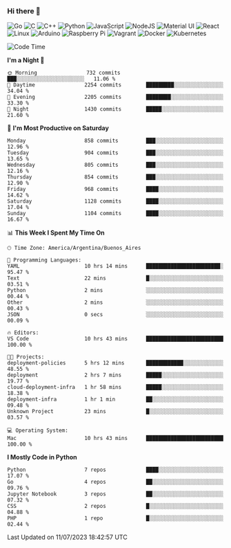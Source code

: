 ### Hi there 👋

![Go](https://img.shields.io/badge/go-%2300ADD8.svg?style=for-the-badge&logo=go&logoColor=white)
![C](https://img.shields.io/badge/c-%2300599C.svg?style=for-the-badge&logo=c&logoColor=white)
![C++](https://img.shields.io/badge/c++-%2300599C.svg?style=for-the-badge&logo=c%2B%2B&logoColor=white)
![Python](https://img.shields.io/badge/python-3670A0?style=for-the-badge&logo=python&logoColor=ffdd54)
![JavaScript](https://img.shields.io/badge/javascript-%23323330.svg?style=for-the-badge&logo=javascript&logoColor=%23F7DF1E)
![NodeJS](https://img.shields.io/badge/node.js-6DA55F?style=for-the-badge&logo=node.js&logoColor=white)
![Material UI](https://img.shields.io/badge/materialui-%230081CB.svg?style=for-the-badge&logo=material-ui&logoColor=white)
![React](https://img.shields.io/badge/react-%2320232a.svg?style=for-the-badge&logo=react&logoColor=%2361DAFB)
![Linux](https://img.shields.io/badge/Linux-FCC624?style=for-the-badge&logo=linux&logoColor=black)
![Arduino](https://img.shields.io/badge/-Arduino-00979D?style=for-the-badge&logo=Arduino&logoColor=white)
![Raspberry Pi](https://img.shields.io/badge/-RaspberryPi-C51A4A?style=for-the-badge&logo=Raspberry-Pi)
![Vagrant](https://img.shields.io/badge/vagrant-%231563FF.svg?style=for-the-badge&logo=vagrant&logoColor=white)
![Docker](https://img.shields.io/badge/docker-%230db7ed.svg?style=for-the-badge&logo=docker&logoColor=white)
![Kubernetes](https://img.shields.io/badge/kubernetes-%23326ce5.svg?style=for-the-badge&logo=kubernetes&logoColor=white)

<!-- ![Jupyter Notebook](https://img.shields.io/badge/jupyter-%23FA0F00.svg?style=for-the-badge&logo=jupyter&logoColor=white) -->
<!-- ![Java](https://img.shields.io/badge/java-%23ED8B00.svg?style=for-the-badge&logo=java&logoColor=white) -->
<!-- ![Git](https://img.shields.io/badge/git-%23F05033.svg?style=for-the-badge&logo=git&logoColor=white) -->

<!--START_SECTION:waka-->
![Code Time](http://img.shields.io/badge/Code%20Time-351%20hrs%2016%20mins-blue)

**I'm a Night 🦉** 

```text
🌞 Morning                732 commits         ███░░░░░░░░░░░░░░░░░░░░░░   11.06 % 
🌆 Daytime                2254 commits        █████████░░░░░░░░░░░░░░░░   34.04 % 
🌃 Evening                2205 commits        ████████░░░░░░░░░░░░░░░░░   33.30 % 
🌙 Night                  1430 commits        █████░░░░░░░░░░░░░░░░░░░░   21.60 % 
```
📅 **I'm Most Productive on Saturday** 

```text
Monday                   858 commits         ███░░░░░░░░░░░░░░░░░░░░░░   12.96 % 
Tuesday                  904 commits         ███░░░░░░░░░░░░░░░░░░░░░░   13.65 % 
Wednesday                805 commits         ███░░░░░░░░░░░░░░░░░░░░░░   12.16 % 
Thursday                 854 commits         ███░░░░░░░░░░░░░░░░░░░░░░   12.90 % 
Friday                   968 commits         ████░░░░░░░░░░░░░░░░░░░░░   14.62 % 
Saturday                 1128 commits        ████░░░░░░░░░░░░░░░░░░░░░   17.04 % 
Sunday                   1104 commits        ████░░░░░░░░░░░░░░░░░░░░░   16.67 % 
```


📊 **This Week I Spent My Time On** 

```text
🕑︎ Time Zone: America/Argentina/Buenos_Aires

💬 Programming Languages: 
YAML                     10 hrs 14 mins      ████████████████████████░   95.47 % 
Text                     22 mins             █░░░░░░░░░░░░░░░░░░░░░░░░   03.51 % 
Python                   2 mins              ░░░░░░░░░░░░░░░░░░░░░░░░░   00.44 % 
Other                    2 mins              ░░░░░░░░░░░░░░░░░░░░░░░░░   00.43 % 
JSON                     0 secs              ░░░░░░░░░░░░░░░░░░░░░░░░░   00.09 % 

🔥 Editors: 
VS Code                  10 hrs 43 mins      █████████████████████████   100.00 % 

🐱‍💻 Projects: 
deployment-policies      5 hrs 12 mins       ████████████░░░░░░░░░░░░░   48.55 % 
deployment               2 hrs 7 mins        █████░░░░░░░░░░░░░░░░░░░░   19.77 % 
cloud-deployment-infra   1 hr 58 mins        █████░░░░░░░░░░░░░░░░░░░░   18.38 % 
deployment-infra         1 hr 1 min          ██░░░░░░░░░░░░░░░░░░░░░░░   09.48 % 
Unknown Project          23 mins             █░░░░░░░░░░░░░░░░░░░░░░░░   03.57 % 

💻 Operating System: 
Mac                      10 hrs 43 mins      █████████████████████████   100.00 % 
```

**I Mostly Code in Python** 

```text
Python                   7 repos             ████░░░░░░░░░░░░░░░░░░░░░   17.07 % 
Go                       4 repos             ██░░░░░░░░░░░░░░░░░░░░░░░   09.76 % 
Jupyter Notebook         3 repos             ██░░░░░░░░░░░░░░░░░░░░░░░   07.32 % 
CSS                      2 repos             █░░░░░░░░░░░░░░░░░░░░░░░░   04.88 % 
PHP                      1 repo              █░░░░░░░░░░░░░░░░░░░░░░░░   02.44 % 
```




 Last Updated on 11/07/2023 18:42:57 UTC
<!--END_SECTION:waka-->

<!--
**aibarbetta/aibarbetta** is a ✨ _special_ ✨ repository because its `README.md` (this file) appears on your GitHub profile.

Here are some ideas to get you started:

- 🔭 I’m currently working on ...
- 🌱 I’m currently learning ...
- 👯 I’m looking to collaborate on ...
- 🤔 I’m looking for help with ...
- 💬 Ask me about ...
- 📫 How to reach me: ...
- 😄 Pronouns: ...
- ⚡ Fun fact: ...
-->
